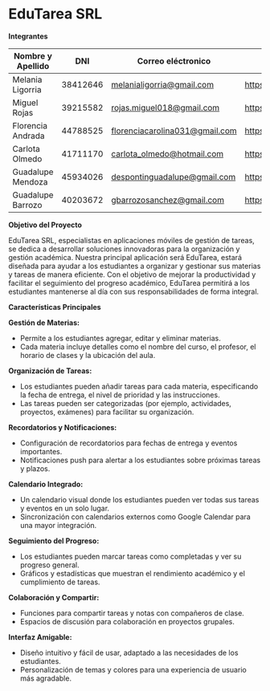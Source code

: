 # EduTarea SRL
**Integrantes**

| Nombre y  Apellido  |    DNI    | Correo eléctronico        | Link Git Hub |
|---------------------|-----------|---------------------------|--------------
| Melania Ligorria    | 38412646  | melanialigorria@gmail.com | https://github.com/mel-ligorria
| Miguel Rojas        | 39215582  | rojas.miguel018@gmail.com | https://github.com/Migueerm/ejercitacion-ispc
| Florencia Andrada   | 44788525  | florenciacarolina031@gmail.com | https://github.com/Flor3ncia-Andr4d4
| Carlota Olmedo      | 41711170  | carlota_olmedo@hotmail.com| https://github.com/caolmedo
| Guadalupe Mendoza   | 45934026  | despontinguadalupe@gmail.com |https://github.com/Guadamendoza/SolucionesPracticas 
| Guadalupe Barrozo   | 40203672  | gbarrozosanchez@gmail.com | https://github.com/Guadalupe-S

**Objetivo del Proyecto**

EduTarea SRL, especialistas en aplicaciones móviles de gestión de tareas, se dedica a desarrollar soluciones innovadoras para la organización y gestión académica. Nuestra principal aplicación será EduTarea, estará diseñada para ayudar a los estudiantes a organizar y gestionar sus materias y tareas de manera eficiente. Con el objetivo de mejorar la productividad y facilitar el seguimiento del progreso académico, EduTarea permitirá a los estudiantes mantenerse al día con sus responsabilidades de forma integral.

**Características Principales**

**Gestión de Materias:**
- Permite a los estudiantes agregar, editar y eliminar materias.
- Cada materia incluye detalles como el nombre del curso, el profesor, el horario de clases y la ubicación del aula.
  
**Organización de Tareas:**
- Los estudiantes pueden añadir tareas para cada materia, especificando la fecha de entrega, el nivel de prioridad y las instrucciones.
- Las tareas pueden ser categorizadas (por ejemplo, actividades, proyectos, exámenes) para facilitar su organización.

**Recordatorios y Notificaciones:**
- Configuración de recordatorios para fechas de entrega y eventos importantes.
- Notificaciones push para alertar a los estudiantes sobre próximas tareas y plazos.

**Calendario Integrado:**
- Un calendario visual donde los estudiantes pueden ver todas sus tareas y eventos en un solo lugar.
- Sincronización con calendarios externos como Google Calendar para una mayor integración.
  
**Seguimiento del Progreso:**
- Los estudiantes pueden marcar tareas como completadas y ver su progreso general.
- Gráficos y estadísticas que muestran el rendimiento académico y el cumplimiento de tareas.
  
**Colaboración y Compartir:**
- Funciones para compartir tareas y notas con compañeros de clase.
- Espacios de discusión para colaboración en proyectos grupales.

**Interfaz Amigable:**
- Diseño intuitivo y fácil de usar, adaptado a las necesidades de los estudiantes.
- Personalización de temas y colores para una experiencia de usuario más agradable.
